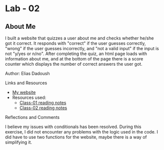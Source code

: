 # Lab - 02
## About Me

I built a website that quizzes a user about me and checks whether he/she got it correct. It responds with "correct" if the user guesses correctly, "wrong" if the user guesses incorrectly, and "not a valid input" if the input is not "y/yes or n/no". After completing the quiz, an html page loads with information about me, and at the bottom of the page there is a score counter which displays the number of correct answers the user got. 

Author: Elias Dadoush

Links and Resources
- [My website](index.html)
- Resources used:
    - [Class-01 reading notes](../reading-notes/code201/class-01.md)
    - [Class-02 reading notes](../reading-notes/code201/class-02.md)

Reflections and Comments

I believe my issues with conditionals has been resolved. During this exercise, I did not encounter any problems with the logic used in the code. I did have to use two functions for the website, maybe there is a way of simplifying it. 

